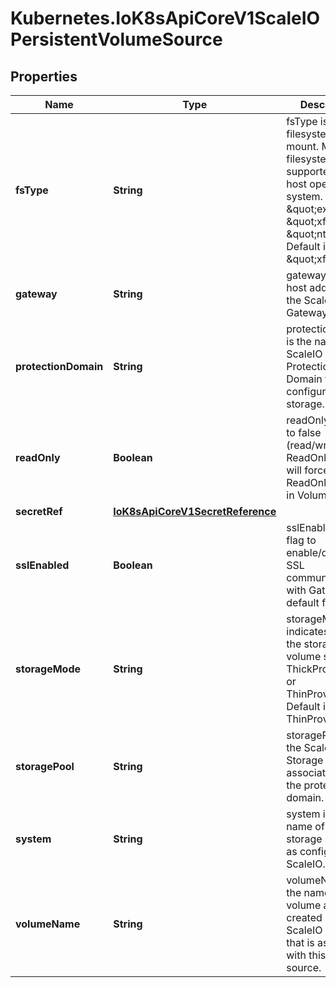 # Kubernetes.IoK8sApiCoreV1ScaleIOPersistentVolumeSource

## Properties

Name | Type | Description | Notes
------------ | ------------- | ------------- | -------------
**fsType** | **String** | fsType is the filesystem type to mount. Must be a filesystem type supported by the host operating system. Ex. \&quot;ext4\&quot;, \&quot;xfs\&quot;, \&quot;ntfs\&quot;. Default is \&quot;xfs\&quot; | [optional] 
**gateway** | **String** | gateway is the host address of the ScaleIO API Gateway. | 
**protectionDomain** | **String** | protectionDomain is the name of the ScaleIO Protection Domain for the configured storage. | [optional] 
**readOnly** | **Boolean** | readOnly defaults to false (read/write). ReadOnly here will force the ReadOnly setting in VolumeMounts. | [optional] 
**secretRef** | [**IoK8sApiCoreV1SecretReference**](IoK8sApiCoreV1SecretReference.md) |  | 
**sslEnabled** | **Boolean** | sslEnabled is the flag to enable/disable SSL communication with Gateway, default false | [optional] 
**storageMode** | **String** | storageMode indicates whether the storage for a volume should be ThickProvisioned or ThinProvisioned. Default is ThinProvisioned. | [optional] 
**storagePool** | **String** | storagePool is the ScaleIO Storage Pool associated with the protection domain. | [optional] 
**system** | **String** | system is the name of the storage system as configured in ScaleIO. | 
**volumeName** | **String** | volumeName is the name of a volume already created in the ScaleIO system that is associated with this volume source. | [optional] 


